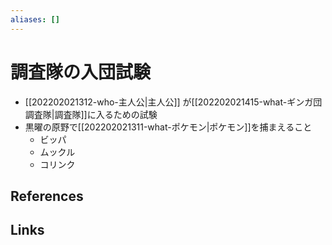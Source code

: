 ```yaml
---
aliases: []
---
```

# 調査隊の入団試験

- [[202202021312-who-主人公|主人公]] が[[202202021415-what-ギンガ団調査隊|調査隊]]に入るための試験
- 黒曜の原野で[[202202021311-what-ポケモン|ポケモン]]を捕まえること
	- ビッパ
	- ムックル
	- コリンク

## References



## Links


